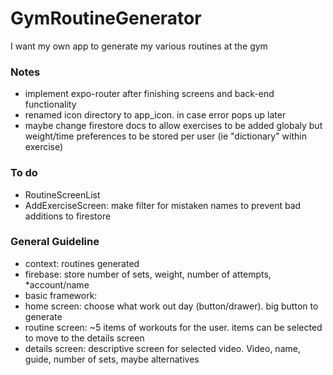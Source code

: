 # GymRoutineGenerator

I want my own app to generate my various routines at the gym

### Notes

- implement expo-router after finishing screens and back-end functionality
- renamed icon directory to app_icon. in case error pops up later
- maybe change firestore docs to allow exercises to be added globaly but weight/time preferences to be stored per user (ie "dictionary" within exercise)

### To do

- RoutineScreenList
- AddExerciseScreen: make filter for mistaken names to prevent bad additions to firestore

### General Guideline

- context: routines generated
- firebase: store number of sets, weight, number of attempts, \*account/name
- basic framework:
- home screen: choose what work out day (button/drawer). big button to generate
- routine screen: ~5 items of workouts for the user. items can be selected to move to the details screen
- details screen: descriptive screen for selected video. Video, name, guide, number of sets, maybe alternatives
